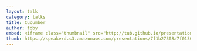 ```yaml
---
layout: talk
category: talks
title: Cucumber
author: toby
embed: <iframe class="thumbnail" src="http://tub.github.io/presentations/"></iframe><a class="btn" href="http://tub.github.io/presentations/">View fullscreen</a>
thumb: https://speakerd.s3.amazonaws.com/presentations/7f1b27308a7f0130968222000a1c84b1/thumb_slide_0.jpg
---
```

